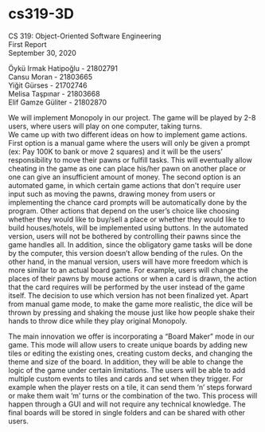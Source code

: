 # cs319-3D

CS 319: Object-Oriented Software Engineering  
First Report  
September 30, 2020  

Öykü Irmak Hatipoğlu - 21802791  
Cansu Moran - 21803665  
Yiğit Gürses - 21702746  
Melisa Taşpınar - 21803668  
Elif Gamze Güliter - 21802870

   We will implement Monopoly in our project. The game will be played by 2-8 users, where users will play on one computer, taking turns.  
We came up with two different ideas on how to implement game actions. First option is a manual game where the users will only be given a prompt (ex: Pay 100K to bank or move 2 squares) and it will be the users’ responsibility to move their pawns or fulfill tasks. This will eventually allow cheating in the game as one can place his/her pawn on another place or one can give an insufficient amount of money. The second option is an automated game, in which certain game actions that don't require user input such as moving the pawns, drawing money from users or implementing the chance card prompts will be automatically done by the program. Other actions that depend on the user’s choice like choosing whether they would like to buy/sell a place or whether they would like to build houses/hotels, will be implemented using buttons. In the automated version, users will not be bothered by controlling their pawns since the game handles all. In addition, since the obligatory game tasks will be done by the computer, this version doesn’t allow bending of the rules. On the other hand, in the manual version, users will have more freedom which is more similar to an actual board game. For example, users will change the places of their pawns by mouse actions or when a card is drawn, the action that the card requires will be performed by the user instead of the game itself. The decision to use which version has not been finalized yet. Apart from manual game mode, to make the game more realistic, the dice will be thrown by pressing and shaking the mouse just like how people shake their hands to throw dice while they play original Monopoly.

  The main innovation we offer is incorporating a “Board Maker” mode in our game. This mode will allow users to create unique boards by adding new tiles or editing the existing ones, creating custom decks, and changing the theme and size of the board. In addition, they will be able to change the logic of the game under certain limitations. The users will be able to add multiple custom events to tiles and cards and set when they trigger. For example when the player rests on a tile, it can send them ‘n’ steps forward or make them wait ‘m’ turns or the combination of the two. This process will happen through a GUI and will not require any technical knowledge. The final boards will be stored in single folders and can be shared with other users.
